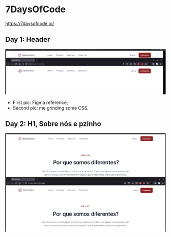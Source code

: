 # 7DaysOfCode
https://7daysofcode.io/

## Day 1: Header
![proof](https://raw.githubusercontent.com/petry078/7DaysOfCode/main/proof.png)
* First pic: Figma reference;
* Second pic: me grinding some CSS.

## Day 2: H1, Sobre nós e pzinho
![proof2](https://raw.githubusercontent.com/petry078/7DaysOfCode/main/proof2.png)

